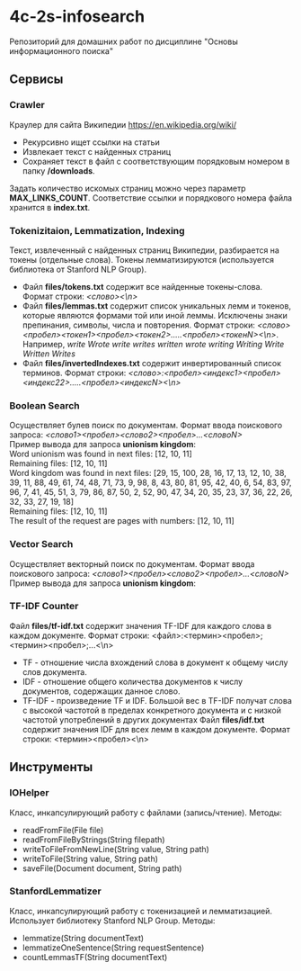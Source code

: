 # 4c-2s-infosearch
Репозиторий для домашних работ по дисциплине "Основы информационного поиска"

## Сервисы

### Crawler
Краулер для сайта Википедии https://en.wikipedia.org/wiki/
 * Рекурсивно ищет ссылки на статьи
 * Извлекает текст с найденных страниц
 * Сохраняет текст в файл с соответствующим порядковым номером в папку __/downloads__.
 
 Задать количество искомых страниц можно через параметр __MAX_LINKS_COUNT__. Соответствие ссылки и порядкового номера файла
 хранится в __index.txt__.
 
 
 ### Tokenizitaion, Lemmatization, Indexing
 Текст, извлеченный с найденных страниц Википедии, разбирается на токены (отдельные слова).
 Токены лемматизируются (используется библиотека от Stanford NLP Group).
 * Файл __files/tokens.txt__ содержит все найденные токены-слова. Формат строки: _<слово><\n>_
 * Файл __files/lemmas.txt__ содержит список уникальных лемм и токенов, которые являются формами той или иной леммы. Исключены
 знаки препинания, символы, числа и повторения.
 Формат строки: _<слово><пробел><токен1><пробел><токен2>.....<пробел><токенN><\n>_. Например, _write Wrote write writes written wrote writing Writing Write Written Writes_
 * Файл __files/invertedIndexes.txt__ содержит инвертированный список терминов. Формат строки: _<слово>:<пробел><индекс1><пробел><индекс22>.....<пробел><индексN><\n>_
 
 
### Boolean Search
Осуществляет булев поиск по документам.
Формат ввода поискового запроса: _<слово1><пробел><слово2><пробел>...<словоN>_<br/>
Пример вывода для запроса __unionism kingdom__: <br/>
Word unionism was found in next files: [12, 10, 11] <br/>
Remaining files: [12, 10, 11] <br/>
Word kingdom was found in next files: [29, 15, 100, 28, 16, 17, 13, 12, 10, 38, 39, 11, 88, 49, 61, 74, 48, 71, 73, 9, 98, 8, 43, 80, 81, 95, 42, 40, 6, 54, 83, 97, 96, 7, 41, 45, 51, 3, 79, 86, 87, 50, 2, 52, 90, 47, 34, 20, 35, 23, 37, 36, 22, 26, 32, 33, 27, 19, 18] <br/>
Remaining files: [12, 10, 11] <br/>
The result of the request are pages with numbers: [12, 10, 11] <br/>

### Vector Search
Осуществляет векторный поиск по документам.
Формат ввода поискового запроса: _<слово1><пробел><слово2><пробел>...<словоN>_<br/>
Пример вывода для запроса __unionism kingdom__: <br/>


### TF-IDF Counter
Файл __files/tf-idf.txt__ содержит значения TF-IDF для каждого слова в каждом документе. Формат строки: <файл>:<термин><пробел><tf-idf>;<термин><пробел><tf-idf>;...<\n>
* TF - отношение числа вхождений слова в документ к общему числу слов документа.
* IDF - отношение общего количества документов к числу документов, содержащих данное слово.
* TF-IDF - произведение TF и IDF. Большой вес в TF-IDF получат слова с высокой частотой в пределах конкретного документа и с низкой частотой употреблений в других документах
Файл __files/idf.txt__ содержит значения IDF для всех лемм в каждом документе. Формат строки: <термин><пробел><idf><\n>

## Инструменты

### IOHelper
Класс, инкапсулирующий работу с файлами (запись/чтение). Методы:
* readFromFile(File file)
* readFromFileByStrings(String filepath)
* writeToFileFromNewLine(String value, String path)
* writeToFile(String value, String path)
* saveFile(Document document, String path)

### StanfordLemmatizer
Класс, инкапсулирующий работу с токенизацией и лемматизацией. Использует библиотеку Stanford NLP Group. Методы:
* lemmatize(String documentText)
* lemmatizeOneSentence(String requestSentence)
* countLemmasTF(String documentText)
